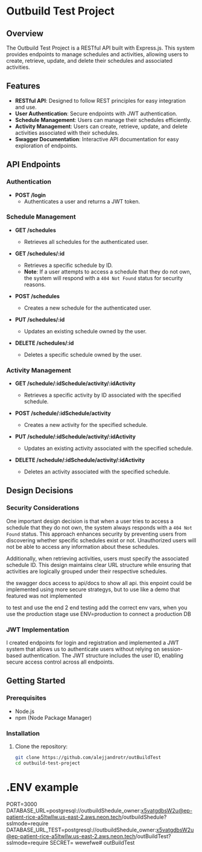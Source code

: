 # Outbuild Test Project

## Overview

The Outbuild Test Project is a RESTful API built with Express.js. This system provides endpoints to manage schedules and activities, allowing users to create, retrieve, update, and delete their schedules and associated activities.

## Features

- **RESTful API**: Designed to follow REST principles for easy integration and use.
- **User Authentication**: Secure endpoints with JWT authentication.
- **Schedule Management**: Users can manage their schedules efficiently.
- **Activity Management**: Users can create, retrieve, update, and delete activities associated with their schedules.
- **Swagger Documentation**: Interactive API documentation for easy exploration of endpoints.

## API Endpoints

### Authentication

- **POST /login**
  - Authenticates a user and returns a JWT token.

### Schedule Management

- **GET /schedules**
  - Retrieves all schedules for the authenticated user.
  
- **GET /schedules/:id**
  - Retrieves a specific schedule by ID. 
  - **Note**: If a user attempts to access a schedule that they do not own, the system will respond with a `404 Not Found` status for security reasons.

- **POST /schedules**
  - Creates a new schedule for the authenticated user.

- **PUT /schedules/:id**
  - Updates an existing schedule owned by the user.

- **DELETE /schedules/:id**
  - Deletes a specific schedule owned by the user.

### Activity Management

- **GET /schedule/:idSchedule/activity/:idActivity**
  - Retrieves a specific activity by ID associated with the specified schedule.

- **POST /schedule/:idSchedule/activity**
  - Creates a new activity for the specified schedule.

- **PUT /schedule/:idSchedule/activity/:idActivity**
  - Updates an existing activity associated with the specified schedule.

- **DELETE /schedule/:idSchedule/activity/:idActivity**
  - Deletes an activity associated with the specified schedule.

## Design Decisions

### Security Considerations

One important design decision is that when a user tries to access a schedule that they do not own, the system always responds with a `404 Not Found` status. This approach enhances security by preventing users from discovering whether specific schedules exist or not. Unauthorized users will not be able to access any information about these schedules.

Additionally, when retrieving activities, users must specify the associated schedule ID. This design maintains clear URL structure while ensuring that activities are logically grouped under their respective schedules.

the swagger docs access to api/docs to show all api. this enpoint could be implemented using more secure strategys, but to use like a demo that featured was not implemented

to test and use the end 2 end testing add the correct env vars, when you use the production stage use ENV=production
to connect a production DB

### JWT Implementation

I created endpoints for login and registration and implemented a JWT system that allows us to authenticate users without relying on session-based authentication. The JWT structure includes the user ID, enabling secure access control across all endpoints.

## Getting Started

### Prerequisites

- Node.js
- npm (Node Package Manager)

### Installation

1. Clone the repository:
   ```bash
   git clone https://github.com/alejjandrotr/outBuildTest
   cd outbuild-test-project

# .ENV example
 PORT=3000
DATABASE_URL=postgresql://outbuildShedule_owner:x5vatgdbsW2u@ep-patient-rice-a5ltwllw.us-east-2.aws.neon.tech/outbuildShedule?sslmode=require
DATABASE_URL_TEST=postgresql://outbuildShedule_owner:x5vatgdbsW2u@ep-patient-rice-a5ltwllw.us-east-2.aws.neon.tech/outBuildTest?sslmode=require
SECRET= wewefwe#   o u t B u i l d T e s t  
 